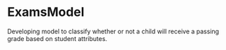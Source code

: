 # ExamsModel
Developing model to classify whether or not a child will receive a passing grade based on student attributes.
